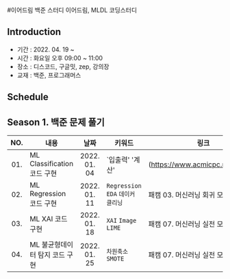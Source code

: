 #이어드림 백준 스터디
이어드림, MLDL 코딩스터디 

## Introduction
* 기간 : 2022. 04. 19 ~
* 시간 : 화요일 오후 09:00 ~ 11:00 
* 장소 : 디스코드, 구글밋, zep, 강의장
* 교재 : 백준, 프로그래머스
  
## Schedule
Season 1. 백준 문제 풀기
---
|  NO.  |     내용    |      날짜     |      키워드      |     링크     |
|:-----:| --------------------------------------- |:---------------:|--------------------------|--------------------------|
| 01. | ML Classification 코드 구현 | 2022. 01. 04  | `입출력' '계산'              | (https://www.acmicpc.net/step/1)|
| 02. | ML Regression 코드 구현     | 2022. 01. 11  | `Regression` `EDA` `데이커 클리닝`    | 패캠 03. 머신러닝 회귀 모형|
| 03. | ML XAI 코드 구현            | 2022. 01. 18  | `XAI` `Image` `LIME`                 | 패캠 07. 머신러닝 실전 모델링과 XAI |
| 04. | ML 불균형데이터 탐지 코드 구현 | 2022. 01. 25  | `차원축소` `SMOTE`                | 패캠 07. 머신러닝 실전 모델링과 XAI |

 
